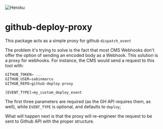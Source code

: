 ![Heroku](https://heroku-badge.herokuapp.com/?app=github-deploy-proxy)

# github-deploy-proxy

This package acts as a simple proxy for github `dispatch_event`

The problem it's trying to solve is the fact that most CMS Webhooks don't offer the option of sending an encoded body as a Webhook.
This solution is a proxy for webhooks. For instance, the CMS would send a request to this tool with:

```js
GITHUB_TOKEN= ...
GITHUB_USER=sabinmarcu
GITHUB_REPO=github-deploy-proxy

[EVENT_TYPE]=my_custom_deploy_event
```

The first three parameters are required (as the GH API requires them, as well), while `EVENT_TYPE` is optional, and defaults to `deploy`;

What will happen next is that the proxy will re-engineer the request to be sent to Github API with the proper structure.
